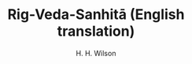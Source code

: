---
title: "Rig-Veda-Sanhitā (English translation)"
author: ["H. H. Wilson"]
year: 1850
language: ["English"]
genre: ["Literature"]
description: "Rig-Veda-Sanhitā (English translation) by H. Wilson (1850s–1860s) - A significant work from the Colonial India - Company Rule, representing an important contribution to Indian literary and cultural heritage. This work offers valuable insights into the British East India Company period, marked by gradual colonization and cultural documentation."
collections: ['ancient-wisdom', 'modern-literature']
sources:
  - name: "Internet Archive"
    url: "https://archive.org/details/rigvedasanhita01wils"
    type: "other"
references:
  - name: "Wikipedia: Rigveda"
    url: "https://en.wikipedia.org/wiki/Rigveda"
    type: "wikipedia"
  - name: "Wikipedia: Horace Hayman Wilson"
    url: "https://en.wikipedia.org/wiki/Horace_Hayman_Wilson"
    type: "wikipedia"
  - name: "Wikipedia: Sayana"
    url: "https://en.wikipedia.org/wiki/Sayana"
    type: "wikipedia"
  - name: "Open Library: Rig-Veda-Sanhitā (English translation) year"
    url: "https://openlibrary.org/search?q=Rig-Veda-Sanhitā+English+translation+year+1850+language+H+H+Wilson"
    type: "other"
featured: false
publishDate: 2025-10-30
tags: ['veda']
---